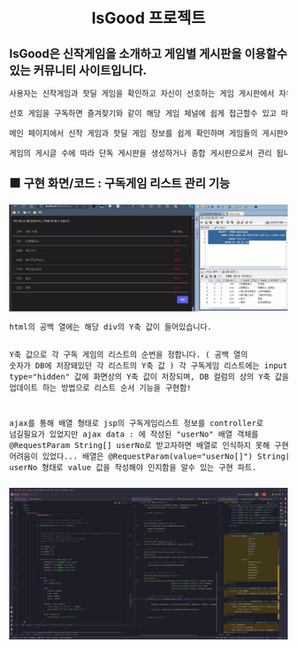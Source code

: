 <h1 align="center"> IsGood 프로젝트</h1>

<h2>IsGood은 신작게임을 소개하고 게임별 게시판을 이용할수 있는 커뮤니티 사이트입니다. </h3> 
<pre>
사용자는 신작게임과 핫딜 게임을 확인하고 자신이 선호하는 게임 게시판에서 자유롭게 커뮤니티 활동을 할수 있는 사이트 입니다. <br> 
선호 게임을 구독하면 즐겨찾기와 같이 해당 게임 체널에 쉽게 접근할수 있고 마이페이지에서 간단하게 관리 가능합니다. <br> 
메인 페이지에서 신작 게임과 핫딜 게임 정보를 쉽게 확인하며 게임들의 게시판에 쉽게 접근 가능합니다. <br> 
게임의 게시글 수에 따라 단독 게시판을 생성하거나 종합 게시판으로서 관리 됩니다.
</pre>

<h2> 🟪 구현 화면/코드 : 구독게임 리스트 관리 기능</h3>
<img src="https://github.com/praymyk/isGood_PJ/blob/main/readmeIMG/updateList.gif">
<pre>
html의 공백 열에는 해당 div의 Y축 값이 들어있습니다.
 
Y축 값으로 각 구독 게임의 리스트의 순번을 정합니다. ( 공백 열의 숫자가 DB에 저장돼있던 각 리스트의 Y축 값 )
각 구독게임 리스트에는 input type="hidden" 값에 화면상의 Y축 값이 저장되며, 
DB 컬럼의 상의 Y축 값을 업데이트 하는 방법으로 리스트 순서 기능을 구현함!
  
 ajax를 통해 배열 형태로 jsp의 구독게임리스트 정보를 controller로 넘길필요가 있었지만
 ajax data : 에 작성된 "userNo" 배열 객체를 @RequestParam String[] userNo로 받고자하면 배열로 인식하지 못해 구현에 어려움이 있었다...
 배열은 @RequestParam(value="userNo[]") String[] userNo 형태로 value 값을 작성해야 인지함을 알수 있는 구현 파트.
 </pre>

<img src="https://github.com/praymyk/isGood_PJ/blob/main/readmeIMG/changeListCode.png"> 

<br/>

<br/>
